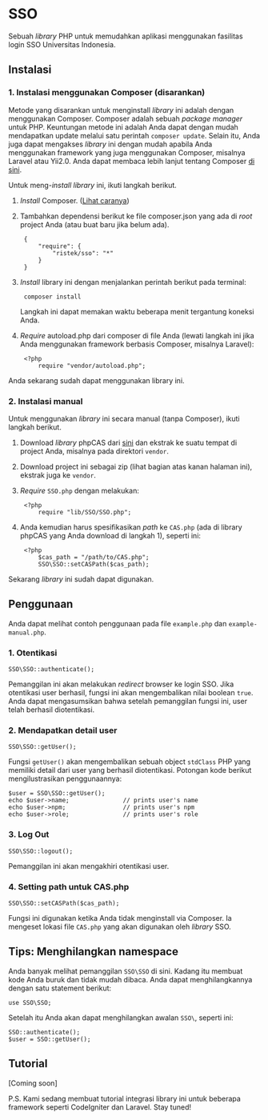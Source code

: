 # SSO

Sebuah *library* PHP untuk memudahkan aplikasi menggunakan fasilitas login SSO Universitas Indonesia.

## Instalasi

### 1. Instalasi menggunakan Composer (disarankan)

Metode yang disarankan untuk menginstall *library* ini adalah dengan menggunakan Composer. Composer adalah sebuah *package manager* untuk PHP. Keuntungan metode ini adalah Anda dapat dengan mudah mendapatkan update melalui satu perintah `composer update`. Selain itu, Anda juga dapat mengakses *library* ini dengan mudah apabila Anda menggunakan framework yang juga menggunakan Composer, misalnya Laravel atau Yii2.0. Anda dapat membaca lebih lanjut tentang Composer [di sini](https://getcomposer.org/).

Untuk meng-*install* *library* ini, ikuti langkah berikut.

1. *Install* Composer. ([Lihat caranya](https://getcomposer.org/doc/00-intro.md))
2. Tambahkan dependensi berikut ke file composer.json yang ada di *root* project Anda (atau buat baru jika belum ada).
        
        {
            "require": {
                "ristek/sso": "*"
            }
        }

3. *Install* library ini dengan menjalankan perintah berikut pada terminal:

        composer install

    Langkah ini dapat memakan waktu beberapa menit tergantung koneksi Anda.
4. *Require* autoload.php dari composer di file Anda (lewati langkah ini jika Anda menggunakan framework berbasis Composer, misalnya Laravel):
        
        <?php
            require "vendor/autoload.php";

Anda sekarang sudah dapat menggunakan library ini.

### 2. Instalasi manual

Untuk menggunakan *library* ini secara manual (tanpa Composer), ikuti langkah berikut.

1. Download *library* phpCAS dari [sini](http://downloads.jasig.org/cas-clients/php/current.tgz) dan ekstrak ke suatu tempat di project Anda, misalnya pada direktori `vendor`.
2. Download project ini sebagai zip (lihat bagian atas kanan halaman ini), ekstrak juga ke `vendor`.
3. *Require* `SSO.php` dengan melakukan:
        
        <?php
            require "lib/SSO/SSO.php";

4. Anda kemudian harus spesifikasikan *path* ke `CAS.php` (ada di library phpCAS yang Anda download di langkah 1), seperti ini:
        
        <?php
            $cas_path = "/path/to/CAS.php";
            SSO\SSO::setCASPath($cas_path);

Sekarang *library* ini sudah dapat digunakan.

## Penggunaan

Anda dapat melihat contoh penggunaan pada file `example.php` dan `example-manual.php`.

### 1. Otentikasi

    SSO\SSO::authenticate();

Pemanggilan ini akan melakukan *redirect* browser ke login SSO. Jika otentikasi user berhasil, fungsi ini akan mengembalikan nilai boolean `true`. Anda dapat mengasumsikan bahwa setelah pemanggilan fungsi ini, user telah berhasil diotentikasi.

### 2. Mendapatkan detail user

    SSO\SSO::getUser();

Fungsi `getUser()` akan mengembalikan sebuah object `stdClass` PHP yang memiliki detail dari user yang berhasil diotentikasi. Potongan kode berikut mengilustrasikan penggunaannya:

    $user = SSO\SSO::getUser();
    echo $user->name;               // prints user's name
    echo $user->npm;                // prints user's npm
    echo $user->role;               // prints user's role

### 3. Log Out

    SSO\SSO::logout();

Pemanggilan ini akan mengakhiri otentikasi user.

### 4. Setting path untuk CAS.php

    SSO\SSO::setCASPath($cas_path);

Fungsi ini digunakan ketika Anda tidak menginstall via Composer. Ia mengeset lokasi file `CAS.php` yang akan digunakan oleh *library* SSO.

## Tips: Menghilangkan namespace

Anda banyak melihat pemanggilan `SSO\SSO` di sini. Kadang itu membuat kode Anda buruk dan tidak mudah dibaca. Anda dapat menghilangkannya dengan satu statement berikut:

    use SSO\SSO;

Setelah itu Anda akan dapat menghilangkan awalan `SSO\`, seperti ini:

    SSO::authenticate();
    $user = SSO::getUser();

## Tutorial

[Coming soon]

P.S. Kami sedang membuat tutorial integrasi library ini untuk beberapa framework seperti CodeIgniter dan Laravel. Stay tuned!